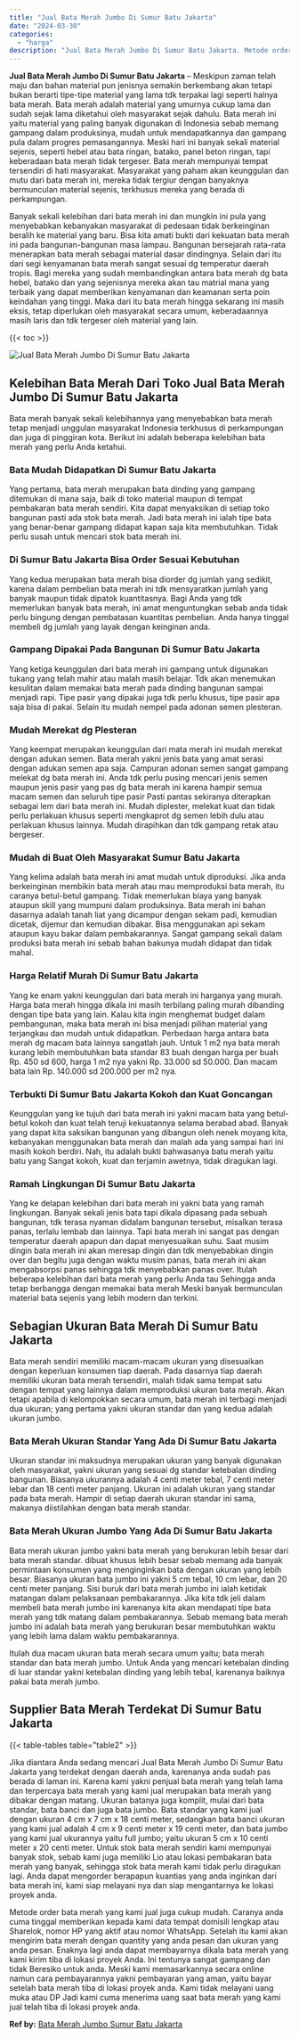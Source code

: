 ```yaml
---
title: "Jual Bata Merah Jumbo Di Sumur Batu Jakarta"
date: "2024-03-30"
categories: 
  - "harga"
description: "Jual Bata Merah Jumbo Di Sumur Batu Jakarta. Metode order bata merah yang kami jual juga cukup mudah. Caranya anda cuma tinggal memberikan kepada kami data t..."
---
```


**Jual Bata Merah Jumbo Di Sumur Batu Jakarta** – Meskipun zaman telah maju dan bahan material pun jenisnya semakin berkembang akan tetapi bukan berarti tipe-tipe material yang lama tdk terpakai lagi seperti halnya bata merah. Bata merah adalah material yang umurnya cukup lama dan sudah sejak lama diketahui oleh masyarakat sejak dahulu. Bata merah ini yaitu material yang paling banyak digunakan di Indonesia sebab memang gampang dalam produksinya, mudah untuk mendapatkannya dan gampang pula dalam progres pemasangannya. Meski hari ini banyak sekali material sejenis, seperti hebel atau bata ringan, batako, panel beton ringan, tapi keberadaan bata merah tidak tergeser. Bata merah mempunyai tempat tersendiri di hati masyarakat. Masyarakat yang paham akan keunggulan dan mutu dari bata merah ini, mereka tidak tergiur dengan banyaknya bermunculan material sejenis, terkhusus mereka yang berada di perkampungan.

Banyak sekali kelebihan dari bata merah ini dan mungkin ini pula yang menyebabkan kebanyakan masyarakat di pedesaan tidak berkeinginan beralih ke material yang baru. Bisa kita amati bukti dari kekuatan bata merah ini pada bangunan-bangunan masa lampau. Bangunan bersejarah rata-rata menerapkan bata merah sebagai material dasar dindingnya. Selain dari itu dari segi kenyamanan bata merah sangat sesuai dg temperatur daerah tropis. Bagi mereka yang sudah membandingkan antara bata merah dg bata hebel, batako dan yang sejenisnya mereka akan tau matrial mana yang terbaik yang dapat memberikan kenyamanan dan keamanan serta poin keindahan yang tinggi. Maka dari itu bata merah hingga sekarang ini masih eksis, tetap diperlukan oleh masyarakat secara umum, keberadaannya masih laris dan tdk tergeser oleh material yang lain.

{{< toc >}}

![Jual Bata Merah Jumbo Di Sumur Batu Jakarta](/images/jual-bata-merah-01.png)

## Kelebihan Bata Merah Dari Toko Jual Bata Merah Jumbo Di Sumur Batu Jakarta

Bata merah banyak sekali kelebihannya yang menyebabkan bata merah tetap menjadi unggulan masyarakat Indonesia terkhusus di perkampungan dan juga di pinggiran kota. Berikut ini adalah beberapa kelebihan bata merah yang perlu Anda ketahui.

### Bata Mudah Didapatkan Di Sumur Batu Jakarta

Yang pertama, bata merah merupakan bata dinding yang gampang ditemukan di mana saja, baik di toko material maupun di tempat pembakaran bata merah sendiri. Kita dapat menyaksikan di setiap toko bangunan pasti ada stok bata merah. Jadi bata merah ini ialah tipe bata yang benar-benar gampang didapat kapan saja kita membutuhkan. Tidak perlu susah untuk mencari stok bata merah ini.

### Di Sumur Batu Jakarta Bisa Order Sesuai Kebutuhan

Yang kedua merupakan bata merah bisa diorder dg jumlah yang sedikit, karena dalam pembelian bata merah ini tdk mensyaratkan jumlah yang banyak maupun tidak dipatok kuantitasnya. Bagi Anda yang tdk memerlukan banyak bata merah, ini amat menguntungkan sebab anda tidak perlu bingung dengan pembatasan kuantitas pembelian. Anda hanya tinggal membeli dg jumlah yang layak dengan keinginan anda.

### Gampang Dipakai Pada Bangunan Di Sumur Batu Jakarta

Yang ketiga keunggulan dari bata merah ini gampang untuk digunakan tukang yang telah mahir atau malah masih belajar. Tdk akan menemukan kesulitan dalam memakai bata merah pada dinding bangunan sampai menjadi rapi. Tipe pasir yang dipakai juga tdk perlu khusus, tipe pasir apa saja bisa di pakai. Selain itu mudah nempel pada adonan semen plesteran.

### Mudah Merekat dg Plesteran

Yang keempat merupakan keunggulan dari mata merah ini mudah merekat dengan adukan semen. Bata merah yakni jenis bata yang amat serasi dengan adukan semen apa saja. Campuran adonan semen sangat gampang melekat dg bata merah ini. Anda tdk perlu pusing mencari jenis semen maupun jenis pasir yang pas dg bata merah ini karena hampir semua macam semen dan seluruh tipe pasir Pasti pantas sekiranya diterapkan sebagai lem dari bata merah ini. Mudah diplester, melekat kuat dan tidak perlu perlakuan khusus seperti mengkaprot dg semen lebih dulu atau perlakuan khusus lainnya. Mudah dirapihkan dan tdk gampang retak atau bergeser.

### Mudah di Buat Oleh Masyarakat Sumur Batu Jakarta

Yang kelima adalah bata merah ini amat mudah untuk diproduksi. Jika anda berkeinginan membikin bata merah atau mau memproduksi bata merah, itu caranya betul-betul gampang. Tidak memerlukan biaya yang banyak ataupun skill yang mumpuni dalam produksinya. Bata merah ini bahan dasarnya adalah tanah liat yang dicampur dengan sekam padi, kemudian dicetak, dijemur dan kemudian dibakar. Bisa menggunakan api sekam ataupun kayu bakar dalam pembakarannya. Sangat gampang sekali dalam produksi bata merah ini sebab bahan bakunya mudah didapat dan tidak mahal.

### Harga Relatif Murah Di Sumur Batu Jakarta

Yang ke enam yakni keunggulan dari bata merah ini harganya yang murah. Harga bata merah hingga dikala ini masih terbilang paling murah dibanding dengan tipe bata yang lain. Kalau kita ingin menghemat budget dalam pembangunan, maka bata merah ini bisa menjadi pilihan material yang terjangkau dan mudah untuk didapatkan. Perbedaan harga antara bata merah dg macam bata lainnya sangatlah jauh. Untuk 1 m2 nya bata merah kurang lebih membutuhkan bata standar 83 buah dengan harga per buah Rp. 450 sd 600, harga 1 m2 nya yakni Rp. 33.000 sd 50.000. Dan macam bata lain Rp. 140.000 sd 200.000 per m2 nya.

### Terbukti Di Sumur Batu Jakarta Kokoh dan Kuat Goncangan

Keunggulan yang ke tujuh dari bata merah ini yakni macam bata yang betul-betul kokoh dan kuat telah teruji kekuatannya selama berabad abad. Banyak yang dapat kita saksikan bangunan yang dibangun oleh nenek moyang kita, kebanyakan menggunakan bata merah dan malah ada yang sampai hari ini masih kokoh berdiri. Nah, itu adalah bukti bahwasanya batu merah yaitu batu yang Sangat kokoh, kuat dan terjamin awetnya, tidak diragukan lagi.

### Ramah Lingkungan Di Sumur Batu Jakarta

Yang ke delapan kelebihan dari bata merah ini yakni bata yang ramah lingkungan. Banyak sekali jenis bata tapi dikala dipasang pada sebuah bangunan, tdk terasa nyaman didalam bangunan tersebut, misalkan terasa panas, terlalu lembab dan lainnya. Tapi bata merah ini sangat pas dengan temperatur daerah apapun dan dapat menyesuaikan suhu. Saat musim dingin bata merah ini akan meresap dingin dan tdk menyebabkan dingin over dan begitu juga dengan waktu musim panas, bata merah ini akan mengabsorpsi panas sehingga tdk menyebabkan panas over. Itulah beberapa kelebihan dari bata merah yang perlu Anda tau Sehingga anda tetap berbangga dengan memakai bata merah Meski banyak bermunculan material bata sejenis yang lebih modern dan terkini.

## Sebagian Ukuran Bata Merah Di Sumur Batu Jakarta

Bata merah sendiri memiliki macam-macam ukuran yang disesuaikan dengan keperluan konsumen tiap daerah. Pada dasarnya tiap daerah memiliki ukuran bata merah tersendiri, malah tidak sama tempat satu dengan tempat yang lainnya dalam memproduksi ukuran bata merah. Akan tetapi apabila di kelompokkan secara umum, bata merah ini terbagi menjadi dua ukuran; yang pertama yakni ukuran standar dan yang kedua adalah ukuran jumbo.

### Bata Merah Ukuran Standar Yang Ada Di Sumur Batu Jakarta

Ukuran standar ini maksudnya merupakan ukuran yang banyak digunakan oleh masyarakat, yakni ukuran yang sesuai dg standar ketebalan dinding bangunan. Biasanya ukurannya adalah 4 centi meter tebal, 7 centi meter lebar dan 18 centi meter panjang. Ukuran ini adalah ukuran yang standar pada bata merah. Hampir di setiap daerah ukuran standar ini sama, makanya diistilahkan dengan bata merah standar.

### Bata Merah Ukuran Jumbo Yang Ada Di Sumur Batu Jakarta

Bata merah ukuran jumbo yakni bata merah yang berukuran lebih besar dari bata merah standar. dibuat khusus lebih besar sebab memang ada banyak permintaan konsumen yang menginginkan bata dengan ukuran yang lebih besar. Biasanya ukuran bata jumbo ini yakni 5 cm tebal, 10 cm lebar, dan 20 centi meter panjang. Sisi buruk dari bata merah jumbo ini ialah ketidak matangan dalam pelaksanaan pembakarannya. Jika kita tdk jeli dalam membeli bata merah jumbo ini karenanya kita akan mendapati tipe bata merah yang tdk matang dalam pembakarannya. Sebab memang bata merah jumbo ini adalah bata merah yang berukuran besar membutuhkan waktu yang lebih lama dalam waktu pembakarannya.

Itulah dua macam ukuran bata merah secara umum yaitu; bata merah standar dan bata merah jumbo. Untuk Anda yang mencari ketebalan dinding di luar standar yakni ketebalan dinding yang lebih tebal, karenanya baiknya pakai bata merah jumbo.

## Supplier Bata Merah Terdekat Di Sumur Batu Jakarta

{{< table-tables table="table2" >}}

Jika diantara Anda sedang mencari Jual Bata Merah Jumbo Di Sumur Batu Jakarta yang terdekat dengan daerah anda, karenanya anda sudah pas berada di laman ini. Karena kami yakni penjual bata merah yang telah lama dan terpercaya bata merah yang kami jual merupakan bata merah yang dibakar dengan matang. Ukuran batanya juga komplit, mulai dari bata standar, bata banci dan juga bata jumbo. Bata standar yang kami jual dengan ukuran 4 cm x 7 cm x 18 centi meter, sedangkan bata banci ukuran yang kami jual adalah 4 cm x 9 centi meter x 19 centi meter, dan bata jumbo yang kami jual ukurannya yaitu full jumbo; yaitu ukuran 5 cm x 10 centi meter x 20 centi meter. Untuk stok bata merah sendiri kami mempunyai banyak stok, sebab kami juga memiliki Lio atau lokasi pembakaran bata merah yang banyak, sehingga stok bata merah kami tidak perlu diragukan lagi. Anda dapat mengorder berapapun kuantias yang anda inginkan dari bata merah ini, kami siap melayani nya dan siap mengantarnya ke lokasi proyek anda.

Metode order bata merah yang kami jual juga cukup mudah. Caranya anda cuma tinggal memberikan kepada kami data tempat domisili lengkap atau Sharelok, nomor HP yang aktif atau nomor WhatsApp. Setelah itu kami akan mengirim bata merah dengan quantity yang anda pesan dan ukuran yang anda pesan. Enaknya lagi anda dapat membayarnya dikala bata merah yang kami kirim tiba di lokasi proyek Anda. Ini tentunya sangat gampang dan tidak Beresiko untuk anda. Meski kami memasarkannya secara online namun cara pembayarannya yakni pembayaran yang aman, yaitu bayar setelah bata merah tiba di lokasi proyek anda. Kami tidak melayani uang muka atau DP Jadi kami cuma menerima uang saat bata merah yang kami jual telah tiba di lokasi proyek anda.

**Ref by:** [Bata Merah Jumbo Sumur Batu Jakarta](https://id.wikipedia.org/wiki/Bata)
